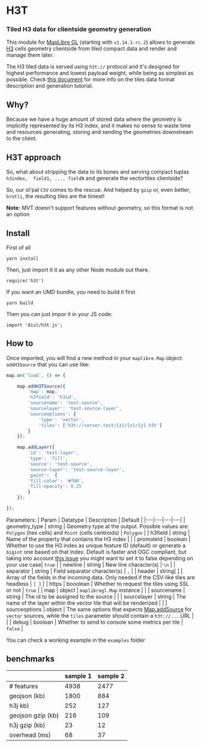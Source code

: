 # H3T
### Tiled H3 data for clientside geometry generation

This module for [MapLibre GL](https://github.com/MapLibre/maplibre-gl-js) (starting with `v1.14.1-rc.2`) allows to generate [H3](https://h3geo.org/) cells geometry clientside from tiled compact data and render and manage them later.

The H3 tiled data is served using `h3t://` protocol and it's designed for highest performance and lowest payload weight, while being as simplest as possible. Check [this document](SERVER.md) for more info on the tiles data format description and generation tutorial.

## Why?

Because we have a huge amount of stored data where the geometry is implicitly represented by its H3 index, and it makes no sense to waste time and resources generating, storing and sending the geometries downstream to the client.

## H3T approach

So, what about stripping the data to its bones and serving compact tuplas `h3index,  field1, ..., fieldN` and generate the vectortiles clientside?

So, our ol'pal `CSV` comes to the rescue. And helped by `gzip` or, even better, `brotli`, the resulting tiles are the tiniest!



**Note:** MVT doesn't support features without geometry, so this format is not an option

## Install

First of all

`yarn install`

Then, just import it it as any other Node module out there.

`require('h3t')`

If you want an UMD bundle, you need to build it first

`yarn build`

Then you can just impor it in your JS code:

`import 'dist/h3t.js';`
## How to

Once imported, you will find a new method in your `maplibre.Map` object: `addH3Source` that you can use like:

```javascript
map.on('load', () => {

    map.addH3TSource({
        'map': map,
        'h3field': 'h3id',
        'sourcename': 'test-source',
        'sourcelayer': 'test-source-layer',
        'sourceoptions': {
            'type': 'vector',
            'tiles': ['h3t://server.test/{z}/{x}/{y}.h3t']
        }
    });

    map.addLayer({
        'id': 'test-layer',
        'type': 'fill',
        'source': 'test-source',
        'source-layer': 'test-source-layer',
        'paint':  {
        'fill-color': '#f00',
        'fill-opacity': 0.25
        }
    });

});
```

Parameters:
| Param | Datatype |  Description | Default |
|---|---|---|---|
| geometry_type | string | Geometry type at the output. Possible values are: `Polygon` (hex cells) and `Point` (cells centroids) | `Polygon` |
| h3field | string | Name of the property that contains the H3 index |  |
| promoteId | boolean | Whether to use the H3 index as unique feature ID (default) or generate a `bigint` one based on that index. Default is faster and OGC compliant, but taking into account [this issue](https://github.com/mapbox/mapbox-gl-js/issues/10257) you might want to set it to false depending on your use case| `true` |
| newline | string | New line character(s) | `\n` |
| separator | string | Field separator character(s) | `,` |
| header | string[ ] | Array of the fields in the incoming data. Only needed if the CSV-like tiles are headless | `[ ]` |
| https | booolean | Whether to request the tiles using SSL or not | `true` |
| map | object | `maplibregl.Map` instance |  |
| sourcename | string | The id to be assigned to the source |  |
| sourcelayer | string | The name of the layer within the vector tile that will be renderized |  |
| sourceoptions | object | The same options that expects [Map.addSource](https://docs.mapbox.com/mapbox-gl-js/api/map/#map#addsource) for `vector` sources, while the `tiles` parameter should contain a `h3t://...` URL |  |
| debug | boolean | Whether to send to console some metrics per tile | `false` |

You can check a working example in the `examples` folder

## benchmarks


|  | sample 1 | sample 2 |
|---|---|---|
|# features|4938| 2477|
|geojson (kb)|1800|884|
|h3j kb)|252|127|
|geojson gzip (kb)|216|109|
|h3j gzip (kb)|23|12|
|overhead (ms)|68|37|